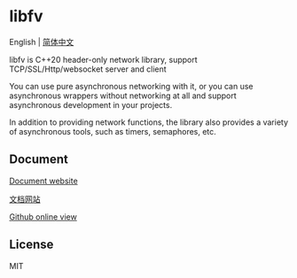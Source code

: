 ﻿# libfv

English | [简体中文](./README.zh.md)

libfv is C++20 header-only network library, support TCP/SSL/Http/websocket server and client

You can use pure asynchronous networking with it, or you can use asynchronous wrappers without networking at all and support asynchronous development in your projects.

In addition to providing network functions, the library also provides a variety of asynchronous tools, such as timers, semaphores, etc.

## Document

[Document website](http://libfv.fawdlstty.com/en_us/)

[文档网站](http://libfv.fawdlstty.com/zh_hans/)

[Github online view](docs/)

## License

MIT
